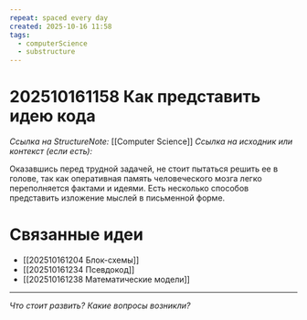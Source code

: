 ```yaml
---
repeat: spaced every day
created: 2025-10-16 11:58
tags:
  - computerScience
  - substructure
---
```

# 202510161158 Как представить идею кода

*Ссылка на StructureNote:* [[Computer Science]]
*Ссылка на исходник или контекст (если есть):*

Оказавшись перед трудной задачей, не стоит пытаться решить ее в голове, так как оперативная память человеческого мозга легко переполняется фактами и идеями. Есть несколько способов представить изложение мыслей в письменной форме.

# Связанные идеи

- [[202510161204 Блок-схемы]]
- [[202510161234 Псевдокод]]
- [[202510161238 Математические модели]]

---

*Что стоит развить? Какие вопросы возникли?*
